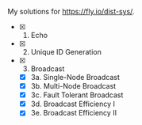 My solutions for https://fly.io/dist-sys/.

- [x] 1. Echo
- [x] 2. Unique ID Generation
- [x] 3. Broadcast
  - [x] 3a. Single-Node Broadcast
  - [x] 3b. Multi-Node Broadcast
  - [x] 3c. Fault Tolerant Broadcast
  - [x] 3d. Broadcast Efficiency I
  - [x] 3e. Broadcast Efficiency II
